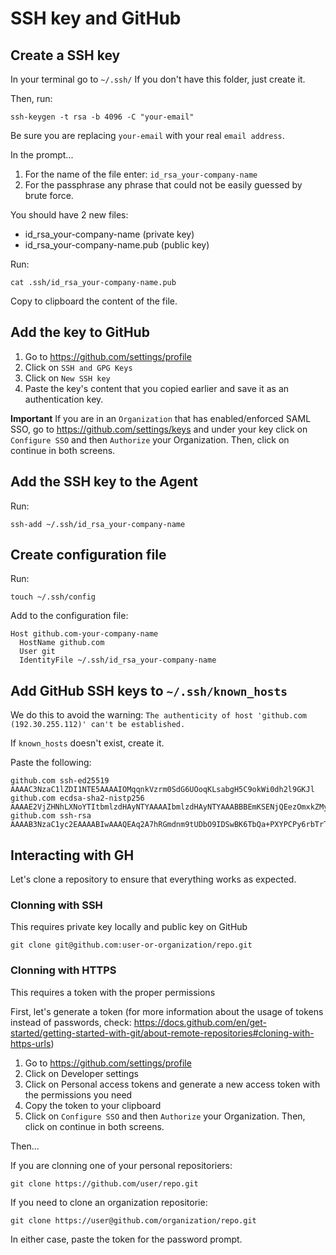 # SSH key and GitHub

## Create a SSH key

In your terminal go to `~/.ssh/`
If you don't have this folder, just create it.

Then, run:

```shell
ssh-keygen -t rsa -b 4096 -C "your-email"
```

Be sure you are replacing `your-email` with your real `email address`.

In the prompt...

1. For the name of the file enter: `id_rsa_your-company-name`
1. For the passphrase any phrase that could not be easily guessed by brute force.

You should have 2 new files:

* id_rsa_your-company-name (private key)
* id_rsa_your-company-name.pub (public key)

Run:

```shell
cat .ssh/id_rsa_your-company-name.pub 
```

Copy to clipboard the content of the file.

## Add the key to GitHub

1. Go to https://github.com/settings/profile
1. Click on `SSH and GPG Keys`
1. Click on `New SSH key`
1. Paste the key's content that you copied earlier and save it as an authentication key.

**Important**
If you are in an `Organization` that has enabled/enforced SAML SSO, go to https://github.com/settings/keys and under your key click on `Configure SSO` and then `Authorize` your Organization.
Then, click on continue in both screens.

## Add the SSH key to the Agent

Run:

```shell
ssh-add ~/.ssh/id_rsa_your-company-name
```

## Create configuration file

Run:

```shell
touch ~/.ssh/config
```

Add to the configuration file:

```
Host github.com-your-company-name
  HostName github.com
  User git
  IdentityFile ~/.ssh/id_rsa_your-company-name
```

## Add GitHub SSH keys to `~/.ssh/known_hosts`

We do this to avoid the warning: `The authenticity of host 'github.com (192.30.255.112)' can't be established.`

If `known_hosts` doesn't exist, create it.

Paste the following:

```
github.com ssh-ed25519 AAAAC3NzaC1lZDI1NTE5AAAAIOMqqnkVzrm0SdG6UOoqKLsabgH5C9okWi0dh2l9GKJl
github.com ecdsa-sha2-nistp256 AAAAE2VjZHNhLXNoYTItbmlzdHAyNTYAAAAIbmlzdHAyNTYAAABBBEmKSENjQEezOmxkZMy7opKgwFB9nkt5YRrYMjNuG5N87uRgg6CLrbo5wAdT/y6v0mKV0U2w0WZ2YB/++Tpockg=
github.com ssh-rsa AAAAB3NzaC1yc2EAAAABIwAAAQEAq2A7hRGmdnm9tUDbO9IDSwBK6TbQa+PXYPCPy6rbTrTtw7PHkccKrpp0yVhp5HdEIcKr6pLlVDBfOLX9QUsyCOV0wzfjIJNlGEYsdlLJizHhbn2mUjvSAHQqZETYP81eFzLQNnPHt4EVVUh7VfDESU84KezmD5QlWpXLmvU31/yMf+Se8xhHTvKSCZIFImWwoG6mbUoWf9nzpIoaSjB+weqqUUmpaaasXVal72J+UX2B+2RPW3RcT0eOzQgqlJL3RKrTJvdsjE3JEAvGq3lGHSZXy28G3skua2SmVi/w4yCE6gbODqnTWlg7+wC604ydGXA8VJiS5ap43JXiUFFAaQ==
```

## Interacting with GH

Let's clone a repository to ensure that everything works as expected.

### Clonning with SSH
This requires private key locally and public key on GitHub

```shell
git clone git@github.com:user-or-organization/repo.git
```

### Clonning with HTTPS
This requires a token with the proper permissions

First, let's generate a token (for more information about the usage of tokens instead of passwords, check: https://docs.github.com/en/get-started/getting-started-with-git/about-remote-repositories#cloning-with-https-urls)

1. Go to https://github.com/settings/profile
1. Click on Developer settings
1. Click on Personal access tokens and generate a new access token with the permissions you need
1. Copy the token to your clipboard
1. Click on `Configure SSO` and then `Authorize` your Organization. Then, click on continue in both screens.


Then...

If you are clonning one of your personal repositoriers:

```shell
git clone https://github.com/user/repo.git
```

If you need to clone an organization repositorie:

```shell
git clone https://user@github.com/organization/repo.git
```

In either case, paste the token for the password prompt.